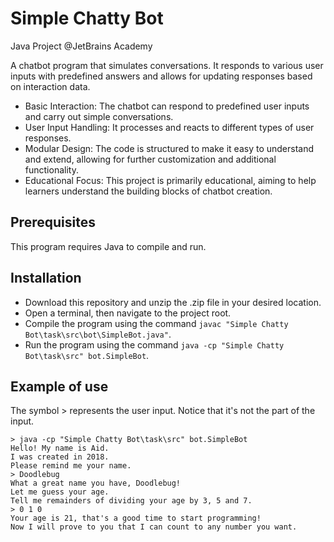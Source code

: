 # Simple Chatty Bot

Java Project @JetBrains Academy

A chatbot program that simulates conversations. It responds to various user inputs with predefined answers and allows for updating responses based on interaction data.

- Basic Interaction: The chatbot can respond to predefined user inputs and carry out simple conversations.
- User Input Handling: It processes and reacts to different types of user responses.
- Modular Design: The code is structured to make it easy to understand and extend, allowing for further customization and additional functionality.
- Educational Focus: This project is primarily educational, aiming to help learners understand the building blocks of chatbot creation.

## Prerequisites

This program requires Java to compile and run.

## Installation

- Download this repository and unzip the .zip file in your desired location.
- Open a terminal, then navigate to the project root.
- Compile the program using the command ```javac "Simple Chatty Bot\task\src\bot\SimpleBot.java"```.
- Run the program using the command ```java -cp "Simple Chatty Bot\task\src" bot.SimpleBot```.

## Example of use

The symbol > represents the user input. Notice that it's not the part of the input.

```
> java -cp "Simple Chatty Bot\task\src" bot.SimpleBot
Hello! My name is Aid.
I was created in 2018.
Please remind me your name.
> Doodlebug
What a great name you have, Doodlebug!
Let me guess your age.
Tell me remainders of dividing your age by 3, 5 and 7.
> 0 1 0
Your age is 21, that's a good time to start programming!
Now I will prove to you that I can count to any number you want.
```
